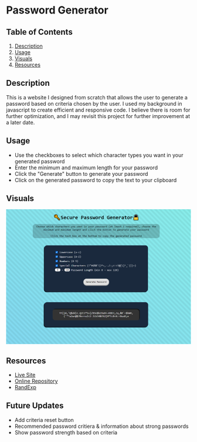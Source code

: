 # Password Generator

## Table of Contents
1. [Description](#description)
2. [Usage](#usage)
3. [Visuals](#visuals)
4. [Resources](#resources)

## Description
This is a website I designed from scratch that allows the user to generate a password based on criteria chosen by the user. I used my background in javascript to create efficient and responsive code. I believe there is room for further optimization, and I may revisit this project for further improvement at a later date.

## Usage
- Use the checkboxes to select which character types you want in your generated password
- Enter the minimum and maximum length for your password
- Click the "Generate" button to generate your password
- Click on the generated password to copy the text to your clipboard

## Visuals
![Website Image](./assets/images/Password-Generator.png)

## Resources
- [Live Site](https://jsonfox.github.io/password-generator/)
- [Online Repository](https://github.com/jsonFox/password-generator)
- [RandExp](https://github.com/fent/randexp.js)

## Future Updates
- Add criteria reset button
- Recommended password critiera & information about strong passwords
- Show password strength based on criteria
